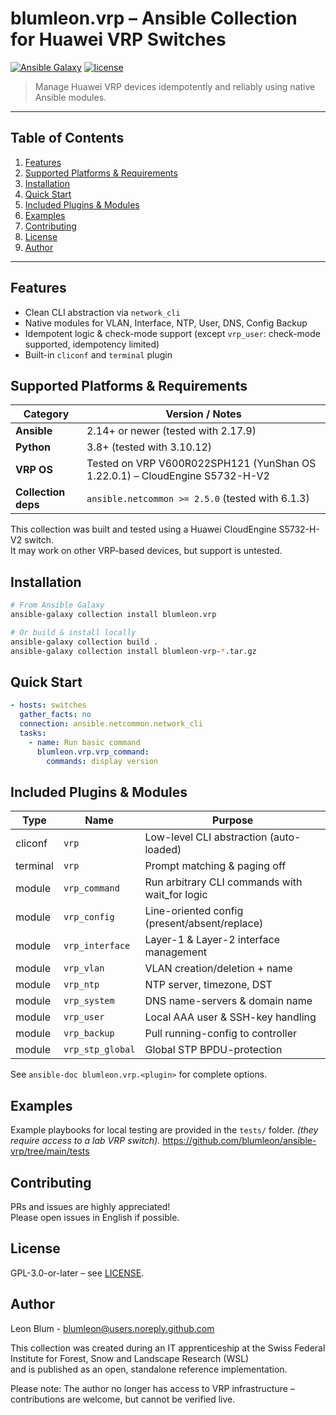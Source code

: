 # blumleon.vrp – Ansible Collection for Huawei VRP Switches
[![Ansible Galaxy](https://img.shields.io/badge/galaxy-blumleon.vrp-blue.svg)](https://galaxy.ansible.com/blumleon/vrp)
[![license](https://img.shields.io/badge/license-GPLv2%2B-blue)](LICENSE)

> Manage Huawei VRP devices idempotently and reliably using native Ansible modules.

---

## Table of Contents

1. [Features](#features)  
2. [Supported Platforms & Requirements](#supported-platforms--requirements)  
3. [Installation](#installation)  
4. [Quick Start](#quick-start)  
5. [Included Plugins & Modules](#included-plugins--modules)  
6. [Examples](#examples)  
7. [Contributing](#contributing)  
8. [License](#license)  
9. [Author](#author)  

---

## Features

- Clean CLI abstraction via `network_cli`
- Native modules for VLAN, Interface, NTP, User, DNS, Config Backup
- Idempotent logic & check-mode support  (except `vrp_user`: check-mode supported, idempotency limited)
- Built-in `cliconf` and `terminal` plugin

## Supported Platforms & Requirements

| Category             | Version / Notes                                                                  |
|----------------------|----------------------------------------------------------------------------------|
| **Ansible**          | 2.14+ or newer (tested with 2.17.9)                                              |
| **Python**           | 3.8+ (tested with 3.10.12)                                                       |
| **VRP OS**           | Tested on VRP V600R022SPH121 (YunShan OS 1.22.0.1) – CloudEngine S5732-H-V2      |
| **Collection deps**  | `ansible.netcommon >= 2.5.0` (tested with 6.1.3)                                 |

This collection was built and tested using a Huawei CloudEngine S5732-H-V2 switch.  
It may work on other VRP-based devices, but support is untested.

## Installation

```bash
# From Ansible Galaxy
ansible-galaxy collection install blumleon.vrp

# Or build & install locally
ansible-galaxy collection build .
ansible-galaxy collection install blumleon-vrp-*.tar.gz
```

## Quick Start

```yaml
- hosts: switches
  gather_facts: no
  connection: ansible.netcommon.network_cli
  tasks:
    - name: Run basic command
      blumleon.vrp.vrp_command:
        commands: display version
```

## Included Plugins & Modules

| Type     | Name           | Purpose                                        |
|----------|----------------|------------------------------------------------|
| cliconf  | `vrp`          | Low-level CLI abstraction (auto-loaded)        |
| terminal | `vrp`          | Prompt matching & paging off                   |
| module   | `vrp_command`  | Run arbitrary CLI commands with wait_for logic |
| module   | `vrp_config`   | Line-oriented config (present/absent/replace)  |
| module   | `vrp_interface`| Layer-1 & Layer-2 interface management         |
| module   | `vrp_vlan`     | VLAN creation/deletion + name                  |
| module   | `vrp_ntp`      | NTP server, timezone, DST                      |
| module   | `vrp_system`   | DNS name-servers & domain name                 |
| module   | `vrp_user`     | Local AAA user & SSH-key handling              |
| module   | `vrp_backup`   | Pull running-config to controller              |
| module   | `vrp_stp_global` | Global STP BPDU-protection                   |

See `ansible-doc blumleon.vrp.<plugin>` for complete options.

## Examples

Example playbooks for local testing are provided in the `tests/` folder.
*(they require access to a lab VRP switch).*
https://github.com/blumleon/ansible-vrp/tree/main/tests

## Contributing

PRs and issues are highly appreciated!  
Please open issues in English if possible.  

## License

GPL-3.0-or-later – see [LICENSE](LICENSE).

## Author

Leon Blum - <blumleon@users.noreply.github.com>

This collection was created during an IT apprenticeship at the Swiss Federal Institute for Forest, Snow and Landscape Research (WSL)  
and is published as an open, standalone reference implementation.

Please note: The author no longer has access to VRP infrastructure – contributions are welcome, but cannot be verified live.
